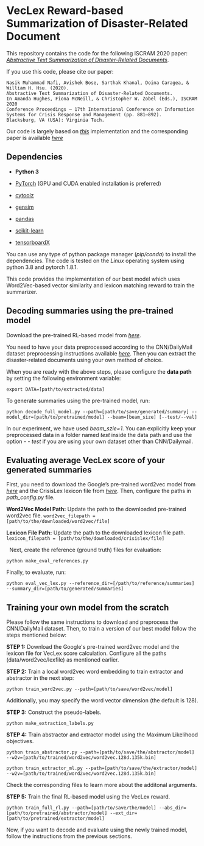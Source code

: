 
# VecLex Reward-based Summarization of Disaster-Related Document

This repository contains the code for the following ISCRAM 2020 paper:
*[Abstractive Text Summarization of Disaster-Related Documents](http://idl.iscram.org/files/nasikmuhammadnafi/2020/2279_NasikMuhammadNafi_etal2020.pdf)*.

If you use this code, please cite our paper:
```
Nasik Muhammad Nafi, Avishek Bose, Sarthak Khanal, Doina Caragea, & William H. Hsu. (2020). 
Abstractive Text Summarization of Disaster-Related Documents.
In Amanda Hughes, Fiona McNeill, & Christopher W. Zobel (Eds.), ISCRAM 2020 
Conference Proceedings – 17th International Conference on Information Systems for Crisis Response and Management (pp. 881–892). 
Blacksburg, VA (USA): Virginia Tech.
```

Our code is largely based on *[this](https://github.com/ChenRocks/fast_abs_rl)* implementation and the corresponding paper is available *[here](https://arxiv.org/abs/1805.11080)*
  
  
  
## Dependencies

-  **Python 3**

-  [PyTorch](https://github.com/pytorch/pytorch) (GPU and CUDA enabled installation is preferred)
-  [cytoolz](https://github.com/pytoolz/cytoolz)
-  [gensim](https://github.com/RaRe-Technologies/gensim)
-  [pandas](https://pandas.pydata.org/)
-  [scikit-learn](https://scikit-learn.org/stable/install)
-  [tensorboardX](https://github.com/lanpa/tensorboard-pytorch)

You can use any type of python package manager (*pip/conda*) to install the dependencies.
The code is tested on the *Linux* operating system using python 3.8 and pytorch 1.8.1.

This code provides the implementation of our best model which uses Word2Vec-based vector similarity and lexicon matching reward to train the summarizer.



## Decoding summaries using the pre-trained model

Download the pre-trained RL-based model from *[here](https://drive.google.com/file/d/1RsP8O13B3zYEHFNrRSBXC3aOqwtGMEFf/view?usp=sharing)*. 

You need to have your data preprocessed according to the CNN/DailyMail dataset preprocessing instructions available *[here](https://github.com/ChenRocks/cnn-dailymail)*. Then you can extract the disaster-related documents using your own method of choice. 

When you are ready with the above steps, please configure the **data path** by setting the following environment variable:

`export DATA=[path/to/extracted/data]`

To generate summaries using the pre-trained model, run:
```
python decode_full_model.py --path=[path/to/save/generated/summary] --model_dir=[path/to/pretrained/model] --beam=[beam_size] [--test/--val]
```

In our experiment, we have used *beam_szie=1*. You can explicitly keep your preprocessed data in a folder named *test* inside the data path and use the option *- - test* if you are using your own dataset other than CNN/Dailymail. 

  
## Evaluating average VecLex score of your generated summaries

First, you need to download the Google’s pre-trained word2vec model from *[here](https://drive.google.com/file/d/12DzHGI-Ollv5gDy2O48FVx4yZf1hNIW8/view?usp=sharing)* and the CrisisLex lexicon file from *[here](http://crisislex.org/crisis-lexicon.html#collapseOne)*. Then, configure the paths in *path_config.py* file.

**Word2Vec Model Path:** Update the path to the downloaded pre-trained word2vec file.
`word2vec_filepath = [path/to/the/downloaded/word2vec/file]`

**Lexicon File Path:** Update the path to the downloaded lexicon file path. 
`lexicon_filepath = [path/to/the/downloaded/crisislex/file]`

&nbsp;
Next, create the reference (ground truth) files for evaluation:
```
python make_eval_references.py
```

Finally, to evaluate, run:
```
python eval_vec_lex.py --reference_dir=[/path/to/reference/summaries] --summary_dir=[path/to/generated/summaries]
```

## Training your own model from the scratch

Please follow the same instructions to download and preprocess the CNN/DailyMail dataset. Then, to train a version of our best model follow the steps mentioned below:


**STEP 1:**
Download the Google's pre-trained word2vec model and the lexicon file for VecLex score calculation. Configure all the paths (data/word2vec/lexfile) as mentioned earlier. 

**STEP 2:**
Train a local word2vec word embedding to train extractor and abstractor in the next step:
```
python train_word2vec.py --path=[path/to/save/word2vec/model]
```
Additionally, you may specify the word vector dimension (the default is 128).

**STEP 3:**
Construct the pseudo-labels.
```
python make_extraction_labels.py
```

**STEP 4:**
Train abstractor and extractor model using the Maximum Likelihood objectives.
```
python train_abstractor.py --path=[path/to/save/the/abstractor/model] --w2v=[path/to/trained/word2vec/word2vec.128d.135k.bin]
```

```
python train_extractor_ml.py --path=[path/to/save/the/extractor/model] --w2v=[path/to/trained/word2vec/word2vec.128d.135k.bin]
```
Check the corresponding files to learn more about the additonal arguments. 

**STEP 5:**
Train the final RL-based model using the VecLex reward.
```
python train_full_rl.py --path=[path/to/save/the/model] --abs_dir=[path/to/pretrained/abstractor/model] --ext_dir=[path/to/pretrained/extractor/model]
```

Now, if you want to decode and evaluate using the newly trained model, follow the instructions from the previous sections.